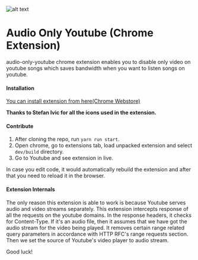 ![alt text](https://raw.githubusercontent.com/Ashish-Bansal/audio-only-youtube/master/logo.png "Audio Only Youtube")

Audio Only Youtube (Chrome Extension)
=======================================

audio-only-youtube chrome extension enables you to disable only video on youtube songs which saves bandwidth when you want to listen songs on youtube.

#### Installation

[You can install extension from here(Chrome Webstore)](https://chrome.google.com/webstore/detail/audio-only-youtube/pkocpiliahoaohbolmkelakpiphnllog)

**Thanks to Stefan Ivic for all the icons used in the extension.**

#### Contribute

1. After cloning the repo,  run `yarn run start`.
2. Open chrome, go to extensions tab, load unpacked extension and select
   `dev/build` directory.
3. Go to Youtube and see extension in live.

In case you edit code, it would automatically rebuild the extension and after
that you need to reload it in the browser.

#### Extension Internals

The only reason this extension is able to work is because Youtube serves audio and video streams separately. This extension intercepts response of all the requests on the youtube domains. In the response headers, it checks for Content-Type. If it's an audio file, then it assumes that we have got the audio stream for the video being played. It removes certain range related query parameters in accordance with HTTP RFC's range requests section. Then we set the source of Youtube's video player to audio stream.

Good luck!

